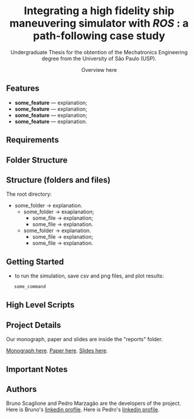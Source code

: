 <h1 align="center">
Integrating a high fidelity ship maneuvering simulator with <i>ROS</i> : a path-following case study
</h1>

<p align="center">
    Undergraduate Thesis for the obtention of the Mechatronics Engineering degree from the University of São Paulo (USP).
</p>

<p align="center">
Overview here
</p>

## Features

[//]: # (Add the features of your project here:)

- **some_feature** — explanation;
- **some_feature** — explanation;
- **some_feature** — explanation;
- **some_feature** — explanation.

## Requirements

## Folder Structure

## Structure (folders and files)

The root directory:
  - some_folder &#8594; explanation.
      - some_folder &#8594; exaplanation;
          - some_file &#8594; explanation;
          - some_file &#8594; explanation.
      - some_folder &#8594; explanation.
          - some_file &#8594; explanation;
          - some_file &#8594; explanation.

## Getting Started

* to run the simulation, save csv and png files, and plot results:

```bash
   some_command
```

## High Level Scripts

## Project Details

Our monograph, paper and slides are inside the "reports" folder.

[Monograph here](https://github.com/BrunoScaglione/Backdoor-Attack-Simulation/blob/main/Relatorio_Redes___Entrega_2.pdf).
[Paper here](https://github.com/BrunoScaglione/Backdoor-Attack-Simulation/blob/main/Relatorio_Redes___Entrega_2.pdf).
[Slides here](https://github.com/BrunoScaglione/Backdoor-Attack-Simulation/blob/main/Relatorio_Redes___Entrega_2.pdf).

## Important Notes

## Authors

Bruno Scaglione and Pedro Marzagão are the developers of the project. Here is Bruno's [linkedin profile](https://www.linkedin.com/in/bruno-scaglione-4412a0165/). Here is Pedro's [linkedin profile](https://www.linkedin.com/in/bruno-scaglione-4412a0165/).
